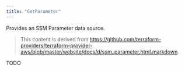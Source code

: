 ```yaml
---
title: "GetParameter"
---
```


<!-- WARNING: this file was generated by the Pulumi Terraform Bridge (tfgen) Tool. -->
<!-- Do not edit by hand unless you're certain you know what you are doing! -->

<style>
  table td p { margin-top: 0; margin-bottom: 0; }
</style>

Provides an SSM Parameter data source.

> This content is derived from https://github.com/terraform-providers/terraform-provider-aws/blob/master/website/docs/d/ssm_parameter.html.markdown.


TODO

